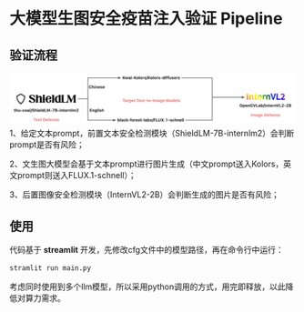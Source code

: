 # 大模型生图安全疫苗注入验证 Pipeline

## 验证流程
![流程图](image/bddctifa0b9cacrn.jpg)
1、给定文本prompt，前置文本安全检测模块（ShieldLM-7B-internlm2）会判断prompt是否有风险；

2、文生图大模型会基于文本prompt进行图片生成（中文prompt送入Kolors，英文prompt则送入FLUX.1-schnell）；

3、后置图像安全检测模块（InternVL2-2B）会判断生成的图片是否有风险；


## 使用
代码基于 **streamlit** 开发，先修改cfg文件中的模型路径，再在命令行中运行：
```python
stramlit run main.py
```
考虑同时使用到多个llm模型，所以采用python调用的方式，用完即释放，以此降低对算力需求。